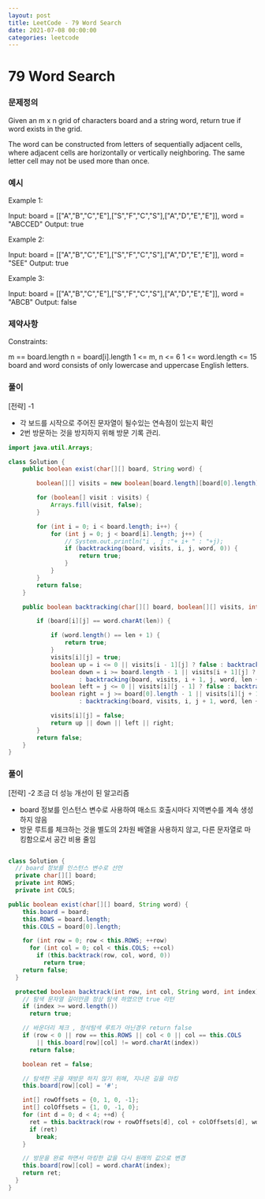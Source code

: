 ```yaml
---
layout: post
title: LeetCode - 79 Word Search
date: 2021-07-08 00:00:00
categories: leetcode
---
```


# 79 Word Search

### 문제정의
Given an m x n grid of characters board and a string word, return true if word exists in the grid.

The word can be constructed from letters of sequentially adjacent cells, where adjacent cells are horizontally or vertically neighboring. The same letter cell may not be used more than once.

### 예시
Example 1:

Input: board = [["A","B","C","E"],["S","F","C","S"],["A","D","E","E"]], word = "ABCCED"
Output: true

Example 2:

Input: board = [["A","B","C","E"],["S","F","C","S"],["A","D","E","E"]], word = "SEE"
Output: true

Example 3:

Input: board = [["A","B","C","E"],["S","F","C","S"],["A","D","E","E"]], word = "ABCB"
Output: false
 
### 제약사항
Constraints:

m == board.length
n = board[i].length
1 <= m, n <= 6
1 <= word.length <= 15
board and word consists of only lowercase and uppercase English letters.

### 풀이
[전략] -1
- 각 보드를 시작으로 주어진 문자열이 될수있는 연속점이 있는지 확인
- 2번 방문하는 것을 방지하지 위해 방문 기록 관리.


```java
import java.util.Arrays;

class Solution {
    public boolean exist(char[][] board, String word) {

        boolean[][] visits = new boolean[board.length][board[0].length];

        for (boolean[] visit : visits) {
            Arrays.fill(visit, false);
        }

        for (int i = 0; i < board.length; i++) {
            for (int j = 0; j < board[i].length; j++) {
                // System.out.println("i , j :"+ i+ " : "+j);
                if (backtracking(board, visits, i, j, word, 0)) {
                    return true;
                }
            }
        }
        return false;
    }

    public boolean backtracking(char[][] board, boolean[][] visits, int i, int j, String word, int len) {

        if (board[i][j] == word.charAt(len)) {

            if (word.length() == len + 1) {
                return true;
            }
            visits[i][j] = true;
            boolean up = i <= 0 || visits[i - 1][j] ? false : backtracking(board, visits, i - 1, j, word, len + 1);
            boolean down = i >= board.length - 1 || visits[i + 1][j] ? false
                    : backtracking(board, visits, i + 1, j, word, len + 1);
            boolean left = j <= 0 || visits[i][j - 1] ? false : backtracking(board, visits, i, j - 1, word, len + 1);
            boolean right = j >= board[0].length - 1 || visits[i][j + 1] ? false
                    : backtracking(board, visits, i, j + 1, word, len + 1);

            visits[i][j] = false;
            return up || down || left || right;
        }
        return false;
    }
}
```

### 풀이
[전략] -2
조금 더 성능 개선이 된 알고리즘
- board 정보를 인스턴스 변수로 사용하여 매소드 호출시마다 지역변수를 계속 생성하지 않음
- 방문 루트를 체크하는 것을 별도의 2차원 배열을 사용하지 않고, 다른 문자열로 마킹함으로서 공간 비용 줄임

```java

class Solution {
  // board 정보를 인스턴스 변수로 선언
  private char[][] board;
  private int ROWS;
  private int COLS;

public boolean exist(char[][] board, String word) {
    this.board = board;
    this.ROWS = board.length;
    this.COLS = board[0].length;

    for (int row = 0; row < this.ROWS; ++row)
      for (int col = 0; col < this.COLS; ++col)
        if (this.backtrack(row, col, word, 0))
          return true;
    return false;
  }

  protected boolean backtrack(int row, int col, String word, int index) {
    // 탐색 문자열 길이만큼 정상 탐색 하였으면 true 리턴
    if (index >= word.length())
      return true;

    // 바운더리 체크 , 정삭탐색 루트가 아닌경우 return false
    if (row < 0 || row == this.ROWS || col < 0 || col == this.COLS
        || this.board[row][col] != word.charAt(index))
      return false;

    boolean ret = false;

    // 탐색한 곳을 재방문 하지 않기 위해, 지나온 길을 마킹
    this.board[row][col] = '#';

    int[] rowOffsets = {0, 1, 0, -1};
    int[] colOffsets = {1, 0, -1, 0};
    for (int d = 0; d < 4; ++d) {
      ret = this.backtrack(row + rowOffsets[d], col + colOffsets[d], word, index + 1);
      if (ret)
        break;
    }

    // 방문을 완료 하면서 마킹한 값을 다시 원래의 값으로 변경
    this.board[row][col] = word.charAt(index);
    return ret;
  }
}


```